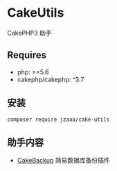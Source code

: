 CakeUtils
============
CakePHP3 助手

## Requires
- php: >=5.6
- cakephp/cakephp: ^3.7

## 安装

```
composer require jzaaa/cake-utils
```

## 助手内容

- [CakeBackup](./docs/CakeBackup.md) 简易数据库备份插件





